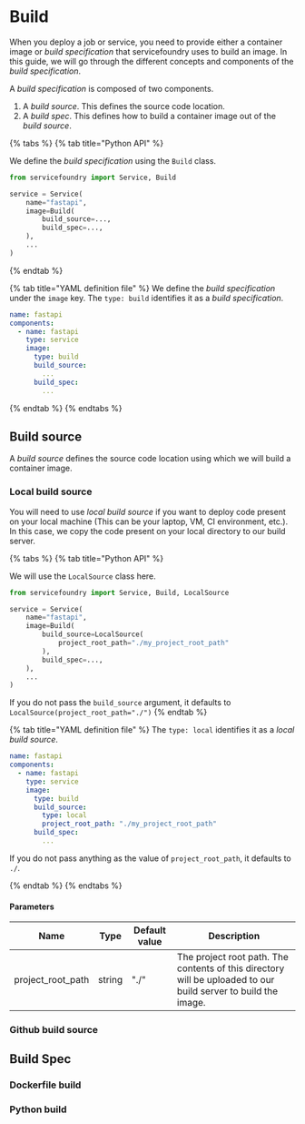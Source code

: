 # Build

When you deploy a job or service, you need to provide either a container image or _build specification_ that servicefoundry uses to build an image. In this guide, we will go through the different concepts and components of the _build specification_.

A _build specification_ is composed of two components.
1. A _build source_. This defines the source code location.
2. A _build spec_. This defines how to build a container image out of the _build source_.

{% tabs %}
{% tab title="Python API" %}

We define the _build specification_ using the `Build` class. 

```python
from servicefoundry import Service, Build

service = Service(
    name="fastapi",
    image=Build(
        build_source=..., 
        build_spec=...,
    ),
    ...
)
```
{% endtab %}

{% tab title="YAML definition file" %} 
We define the _build specification_ under the `image` key. The `type: build` identifies it as a _build specification_.

```yaml
name: fastapi
components:
  - name: fastapi
    type: service
    image:
      type: build
      build_source:
        ...
      build_spec:
        ...
```
{% endtab %}
{% endtabs %}

## Build source

A _build source_ defines the source code location using which we will build a container image.

### Local build source

You will need to use _local build source_ if you want to deploy code present on your local machine (This can be your laptop, VM, CI environment, etc.). In this case, we copy the code present on your local directory to our build server.

{% tabs %}
{% tab title="Python API" %}

We will use the `LocalSource` class here.
```python
from servicefoundry import Service, Build, LocalSource

service = Service(
    name="fastapi",
    image=Build(
        build_source=LocalSource(
            project_root_path="./my_project_root_path"
        ), 
        build_spec=...,
    ),
    ...
)
```

If you do not pass the `build_source` argument, it defaults to `LocalSource(project_root_path="./")`
{% endtab %}

{% tab title="YAML definition file" %} 
The `type: local` identifies it as a _local build source_. 

```yaml
name: fastapi
components:
  - name: fastapi
    type: service
    image:
      type: build
      build_source:
        type: local
        project_root_path: "./my_project_root_path"
      build_spec:
        ...
```
If you do not pass anything as the value of `project_root_path`, it defaults to `./`.

{% endtab %}
{% endtabs %}

#### Parameters
| Name | Type | Default value | Description |
|-|-|-|-|
| project_root_path | string |"./" | The project root path. The contents of this directory will be uploaded to our build server to build the image.


### Github build source

## Build Spec

### Dockerfile build

### Python build